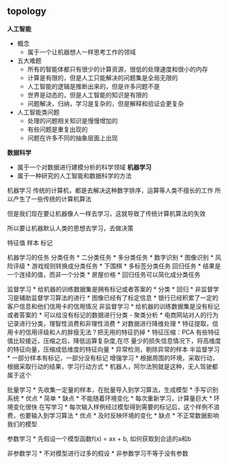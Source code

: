 

## topology

**人工智能**   
* 概念
    * 属于一个让机器想人一样思考工作的领域
* 五大难题
    * 所有的智能体都只有很少的计算资源，很低的处理速度和很小的内存
    * 计算是有限的，但是人工只能解决的问题集是全局无限的
    * 人工智能的逻辑是推断出来的，但是许多问题不是
    * 世界是动态的，但是人工智能的知识是有限的
    * 问题解决，归纳，学习是复杂的，但是解释和验证会更复杂
* 人工智能类问题
    * 处理的问题相关知识是慢慢增加的
    * 有些问题是重复出现的
    * 问题在许多不同的抽象层面上出现
    
**数据科学**  
* 属于一个对数据进行建模分析的科学领域
**机器学习**  
* 属于一种研究的人工智能和数据科学的方法



机器学习
传统的计算机，都是去解决这种数字排序，运算等人类不擅长的工作
所以产生了一些传统的计算机算法

但是我们现在要让机器像人一样去学习，这就导致了传统计算机算法的失效

所以要让机器默认人类的思想去学习，去做决策

特征值
样本
标记

机器学习的任务
分类任务
    * 二分类任务
    * 多分类任务
        * 数字识别
        * 图像识别
        * 风险评级
        * 游戏规则转换成分类任务
        * 下围棋
    * 多标签分类任务
回归任务
    * 结果是一个连续的值，而非一个分类
    * 房屋价格
    * 回归任务可以简化成分类任务

监督学习
    * 给机器的训练数据集是拥有标记或者答案的
    * 分类
    * 回归
    * 非监督学习是辅助监督学习算法的进行
    * 图像已经有了标定信息
    * 银行已经积累了一定的客户信息和他们信用卡的信用情况
非监督学习
    * 给机器的训练数据集是没有标记或者答案的
    * 可以给没有标记的数据进行分类 - 聚类分析
    * 电商网站对人的行为记录进行分类，理智性消费和非理性消费
    * 对数据进行降维处理
        * 特征提取，信用卡的信用评级和人的胖瘦无法？把无用的特征扔掉
        * 特征压缩：PCA 有些特征值比较接近，压缩之后，降低运算复杂度,在尽
            量少的损失信息情况下，将高维度的特征向量，压缩成低维度的特征向量    * 异常检测，剔除异常的样本
半监督学习
    * 一部分样本有标记，一部分没有标记
增强学习
    * 根据周围的环境，采取行动，根据采取行动的结果，学习行动方式
    * 机器人，阿尔法狗就是这种，无人驾驶都属于这个


批量学习
    * 先收集一定量的样本，在批量导入到学习算法，生成模型
    * 手写识别系统
    * 优点
        * 简单
    * 缺点
        * 不能随着环境变化
        * 每次重新学习，计算量巨大
        * 环境变化很快
在写学习
    * 每次输入样例经过模型得到需要的标记后，这个样例不浪费，也要输入到学习算法
    * 优点
        * 及时反映环境的变化
    * 缺点
        * 不正常数据影响我们的模型

参数学习
    * 先假设一个模型函数f(x) = ax + b, 如何获取到合适的a和b

非参数学习
    * 不对模型进行过多的假设
    * 非参数学习不等于没有参数


